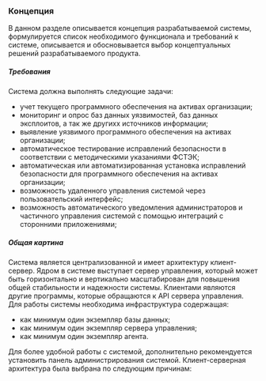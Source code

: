 ### Концепция
В данном разделе описывается концепция разрабатываемой системы, формулируется список необходимого функционала и требований к системе, описывается и обосновывается выбор концептуальных решений разрабатываемого продукта.

##### Требования
Система должна выполнять следующие задачи:
- учет текущего программного обеспечения на активах организации;
- мониторинг и опрос баз данных уязвимостей, баз данных эксплоитов, а так же другихх источников информации;
- выявление уязвимого программного обеспечения на активах организации;
- автоматическое тестирование исправлений безопасности в соответствии с методическими указаниями ФСТЭК;
- автоматическая или автоматизированная установка исправлений безопасности для программного обеспечения на активах организации;
- возможность удаленного управления системой через пользовательский интерфейс;
- возможность автоматического уведомления администраторов и частичного управления системой с помощью интеграций с сторонними приложениями;

##### Общая картина
Система является централизованной и имеет архитектуру клиент-сервер. Ядром в системе выступает сервер управления, который может быть горизонтально и вертикально масштабирован для повышения общей стабильности и надежности системы. Клиентами являются другие программы, которые обращаются к API сервера управления.
Для работы системы необходима инфраструктура содержащая:
- как минимум один экземпляр базы данных;
- как минимум один экземпляр сервера управления;
- как минимум один экземпляр агента.

Для более удобной работы с системой, дополнительно рекомендуется установить панель администрирования системой.
Клиент-серверная архитектура была выбрана по следующим причинам:


